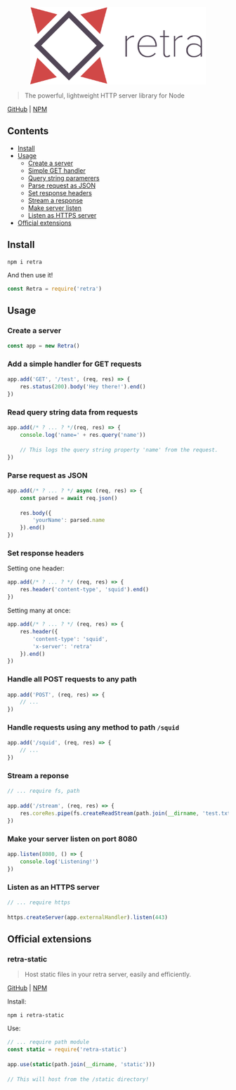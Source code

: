 <p align="center" style="text-align: center;"><img src="https://github.com/ethanent/retra/blob/master/media/logo.png?raw=true" width="400"/></p>

> The powerful, lightweight HTTP server library for Node

[GitHub](https://www.npmjs.com/package/retra) | [NPM](https://www.npmjs.com/package/retra)

## Contents

- [Install](#install)
- [Usage](#usage)
	- [Create a server](#create-a-server)
	- [Simple GET handler](#add-a-simple-handler-for-get-requests)
	- [Query string paramerers]('#read-query-string-data-from-requests')
	- [Parse request as JSON](#parse-request-as-json)
	- [Set response headers](#set-response-headers)
	- [Stream a response](#stream-a-response)
	- [Make server listen](#make-your-server-listen-on-port-8080)
	- [Listen as HTTPS server](#listen-as-an-https-server)
- [Official extensions](#official-extensions)

## Install

```shell
npm i retra
```

And then use it!

```js
const Retra = require('retra')
```

## Usage

### Create a server

```js
const app = new Retra()
```

### Add a simple handler for GET requests

```js
app.add('GET', '/test', (req, res) => {
	res.status(200).body('Hey there!').end()
})
```

### Read query string data from requests

```js
app.add(/* ? ... ? */(req, res) => {
	console.log('name=' + res.query('name'))

	// This logs the query string property 'name' from the request.
})
```

### Parse request as JSON

```js
app.add(/* ? ... ? */ async (req, res) => {
	const parsed = await req.json()

	res.body({
		'yourName': parsed.name
	}).end()
})
```

### Set response headers

Setting one header:

```js
app.add(/* ? ... ? */ (req, res) => {
	res.header('content-type', 'squid').end()
})
```

Setting many at once:

```js
app.add(/* ? ... ? */ (req, res) => {
	res.header({
		'content-type': 'squid',
		'x-server': 'retra'
	}).end()
})
```

### Handle all POST requests to any path

```js
app.add('POST', (req, res) => {
	// ...
})
```

### Handle requests using any method to path `/squid`

```js
app.add('/squid', (req, res) => {
	// ...
})
```

### Stream a reponse

```js
// ... require fs, path

app.add('/stream', (req, res) => {
	res.coreRes.pipe(fs.createReadStream(path.join(__dirname, 'test.txt')))
})
```

### Make your server listen on port 8080

```js
app.listen(8080, () => {
	console.log('Listening!')
})
```

### Listen as an HTTPS server

```js
// ... require https

https.createServer(app.externalHandler).listen(443)
```

## Official extensions

### retra-static
> Host static files in your retra server, easily and efficiently.

[GitHub](https://github.com/ethanent/retra-static) | [NPM](https://www.npmjs.com/package/retra-static)

Install:

```shell
npm i retra-static
```

Use:

```js
// ... require path module
const static = require('retra-static')

app.use(static(path.join(__dirname, 'static')))

// This will host from the /static directory!
```